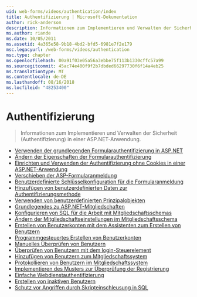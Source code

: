 ```yaml
---
uid: web-forms/videos/authentication/index
title: Authentifizierung | Microsoft-Dokumentation
author: rick-anderson
description: Informationen zum Implementieren und Verwalten der Sicherheit (Authentifizierung) in einer ASP.NET-Anwendung.
ms.author: riande
ms.date: 10/05/2011
ms.assetid: 4a365e58-9b18-4bd2-bfd5-6981e7f2e179
msc.legacyurl: /web-forms/videos/authentication
msc.type: chapter
ms.openlocfilehash: 00a91f03e05a56a3ebbe75f113b1330cffc57a99
ms.sourcegitcommit: 45ac74e400f9f2b7dbded66297730f6f14a4eb25
ms.translationtype: MT
ms.contentlocale: de-DE
ms.lasthandoff: 08/16/2018
ms.locfileid: "48253400"
---
```

<a name="authentication"></a>Authentifizierung
====================
> Informationen zum Implementieren und Verwalten der Sicherheit (Authentifizierung) in einer ASP.NET-Anwendung.


- [Verwenden der grundlegenden Formularauthentifizierung in ASP.NET](using-basic-forms-authentication-in-aspnet.md)
- [Ändern der Eigenschaften der Formularauthentifizierung](how-to-change-the-forms-authentication-properties.md)
- [Einrichten und Verwenden der Authentifizierung ohne Cookies in einer ASP.NET-Anwendung](how-to-setup-and-use-cookie-less-authentication-in-an-aspnet-application.md)
- [Verschieben der ASP-Formularanmeldung](asp-forms-login-relocation.md)
- [Benutzerdefinierte Schlüsselkonfiguration für die Formularanmeldung](forms-login-custom-key-configuration.md)
- [Hinzufügen von benutzerdefinierten Daten zur Authentifizierungsmethode](add-custom-data-to-the-authentication-method.md)
- [Verwenden von benutzerdefinierten Prinzipalobjekten](use-custom-principal-objects.md)
- [Grundlegendes zu ASP.NET-Mitgliedschaften](understanding-aspnet-memberships.md)
- [Konfigurieren von SQL für die Arbeit mit Mitgliedschaftsschemas](configuring-sql-to-work-with-membership-schemas.md)
- [Ändern der Mitgliedschaftseinstellungen im Mitgliedschaftsschema](changing-membership-settings-in-the-default-membership-schema.md)
- [Erstellen von Benutzerkonten mit dem Assistenten zum Erstellen von Benutzern](creating-user-accounts-with-the-create-user-wizard.md)
- [Programmgesteuertes Erstellen von Benutzerkonten](creating-user-accounts-programmatically.md)
- [Manuelles Überprüfen von Benutzern](validating-users-manually.md)
- [Überprüfen von Benutzern mit dem login-Steuerelement](validating-users-with-the-login-control.md)
- [Hinzufügen von Benutzern zum Mitgliedschaftssystem](adding-users-to-your-membership-system.md)
- [Protokollieren von Benutzern im Mitgliedschaftssystem](logging-users-into-your-membership-system.md)
- [Implementieren des Musters zur Überprüfung der Registrierung](implement-the-registration-verification-pattern.md)
- [Einfache Webdienstauthentifizierung](simple-web-service-authentication.md)
- [Erstellen von inaktiven Benutzern](creating-inactive-users.md)
- [Schutz vor Angriffen durch Skripteinschleusung in SQL](sql-injection-defense.md)
